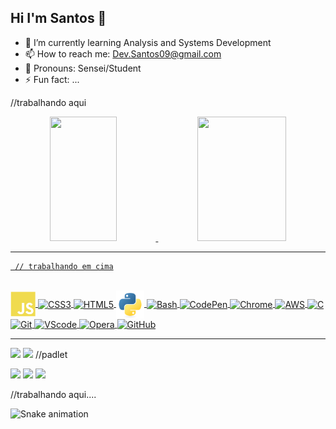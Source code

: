 ## Hi I'm Santos 👋

- 🌱 I’m currently learning Analysis and Systems Development
- 📫 How to reach me: Dev.Santos09@gmail.com
- 🥋 Pronouns: Sensei/Student
- ⚡ Fun fact: ...

//trabalhando aqui 
<div align="center"> 
  <a href="https://github.com/DevSantos09">
  <img width="46%" height="199px" src="https://github-readme-stats.vercel.app/api?username=DevSantos09&show_icons=true&theme=codeSTACKr&include_all_commits=true&count_private=true"/> 
  <img width="53%" height="199px" src="https://github-readme-stats.vercel.app/api/top-langs/?username=DevSantos09&layout=compact&langs_count=7&theme=codeSTACKr"/>
</div>
  
---
  

     
     
     // trabalhando em cima
     
     
  </div>
  
<div style="display: inline_block"><br>
  <img align="center" alt="Rafa-Js" height="40" width="40" src="https://raw.githubusercontent.com/devicons/devicon/master/icons/javascript/javascript-plain.svg"> 
<img align="center" alt="CSS3" height="60" width="42" 
src="https://cdn.jsdelivr.net/gh/devicons/devicon/icons/css3/css3-original-wordmark.svg">
<img align="center" alt="HTML5" height="60" width="40" 
src="https://cdn.jsdelivr.net/gh/devicons/devicon/icons/html5/html5-original-wordmark.svg">
  <img align="center" alt="-Rafa-Python" height="45" width="45" 
src="https://raw.githubusercontent.com/devicons/devicon/master/icons/python/python-original.svg">
 <img align="center" alt="Bash" height="60" width="43" 
src="https://cdn.jsdelivr.net/gh/devicons/devicon/icons/bash/bash-original.svg">
<img align="center" alt="CodePen" height="70" width="70" 
src="https://cdn.jsdelivr.net/gh/devicons/devicon/icons/codepen/codepen-original-wordmark.svg">
<img align="center" alt="Chrome" height="60" width="45" 
src="https://cdn.jsdelivr.net/gh/devicons/devicon/icons/chrome/chrome-original-wordmark.svg">
<img align="center" alt="AWS" height="70" width="75" 
src="https://cdn.jsdelivr.net/gh/devicons/devicon/icons/amazonwebservices/amazonwebservices-original-wordmark.svg">
<img align="center" alt="C" height="60" width="40" 
src="https://cdn.jsdelivr.net/gh/devicons/devicon/icons/c/c-original.svg">
<img align="center" alt="Git" height="60" width="60" 
src="https://cdn.jsdelivr.net/gh/devicons/devicon/icons/git/git-original-wordmark.svg">
<img align="center" alt="VScode" height="40" width="50" 
src="https://cdn.jsdelivr.net/gh/devicons/devicon/icons/vscode/vscode-original-wordmark.svg">
  <img align="center" alt="Opera" height="75" width="75" 
src="https://cdn.jsdelivr.net/gh/devicons/devicon/icons/opera/opera-original-wordmark.svg">
<img align="center" alt="GitHub" height="60" width="40" 
src="https://cdn.jsdelivr.net/gh/devicons/devicon/icons/github/github-original-wordmark.svg">
</div>
  
---
  
<div>
   <a href="https://codepen.io/DevSantos" target="_blank"><img src="https://img.shields.io/badge/Codepen-000000?style=for-the-badge&logo=codepen&logoColor=white" target="_blank"></a>  
  <a href = "mailto:DevSantos09@gmail.com"><img src="https://img.shields.io/badge/Gmail-D14836?style=for-the-badge&logo=gmail&logoColor=white" target="_blank"></a>
  //padlet
  
  <a href="https://www.youtube.com/watch?v=jfKfPfyJRdk" target="_blank"><img src="https://img.shields.io/badge/YouTube-FF0000?style=for-the-badge&logo=youtube&logoColor=white" target="_blank"></a>
  <a href = "mailto:DevSantos09@proton.me"><img src="https://img.shields.io/badge/ProtonMail-8B89CC?style=for-the-badge&logo=protonmail&logoColor=white" target="_blank"></a>
  <a href="https://github.com/DevSantos09" target="_blank"><img src="https://img.shields.io/badge/GitHub-100000?style=for-the-badge&logo=github&logoColor=white" target="_blank"></a>
  
  //trabalhando aqui....
  
  
  ![Snake animation](https://github.com/DevSantos09/DevSantos09/blob/output/github-contribution-grid-snake.svg)
 
</div>
